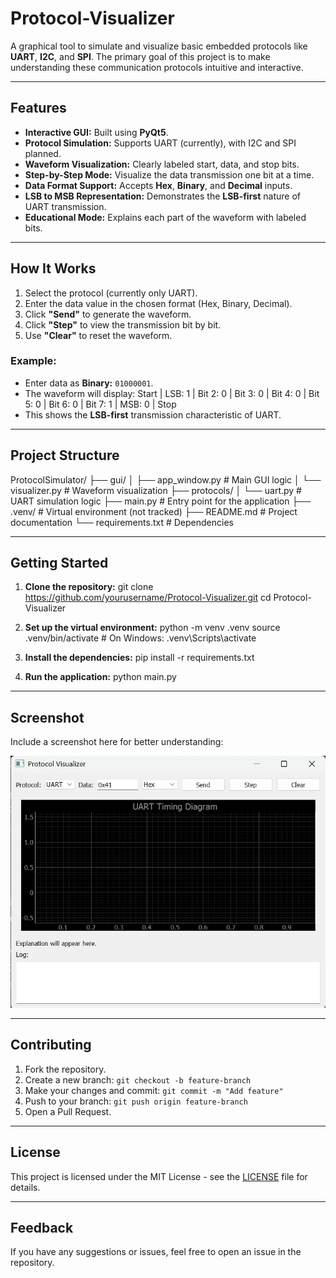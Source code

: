 # Protocol-Visualizer

A graphical tool to simulate and visualize basic embedded protocols like **UART**, **I2C**, and **SPI**. The primary goal of this project is to make understanding these communication protocols intuitive and interactive.

---

## Features

- **Interactive GUI:** Built using **PyQt5**.
- **Protocol Simulation:** Supports UART (currently), with I2C and SPI planned.
- **Waveform Visualization:** Clearly labeled start, data, and stop bits.
- **Step-by-Step Mode:** Visualize the data transmission one bit at a time.
- **Data Format Support:** Accepts **Hex**, **Binary**, and **Decimal** inputs.
- **LSB to MSB Representation:** Demonstrates the **LSB-first** nature of UART transmission.
- **Educational Mode:** Explains each part of the waveform with labeled bits.

---

## How It Works

1. Select the protocol (currently only UART).
2. Enter the data value in the chosen format (Hex, Binary, Decimal).
3. Click **"Send"** to generate the waveform.
4. Click **"Step"** to view the transmission bit by bit.
5. Use **"Clear"** to reset the waveform.

### Example:
- Enter data as **Binary:** `01000001`.
- The waveform will display: Start | LSB: 1 | Bit 2: 0 | Bit 3: 0 | Bit 4: 0 | Bit 5: 0 | Bit 6: 0 | Bit 7: 1 | MSB: 0 | Stop
- This shows the **LSB-first** transmission characteristic of UART.

---

## Project Structure
ProtocolSimulator/
├── gui/
│   ├── app_window.py         # Main GUI logic
│   └── visualizer.py         # Waveform visualization
├── protocols/
│   └── uart.py               # UART simulation logic
├── main.py                   # Entry point for the application
├── .venv/                    # Virtual environment (not tracked)
├── README.md                 # Project documentation
└── requirements.txt          # Dependencies


---

## Getting Started

1. **Clone the repository:**
git clone https://github.com/yourusername/Protocol-Visualizer.git
cd Protocol-Visualizer

2. **Set up the virtual environment:**
python -m venv .venv
source .venv/bin/activate # On Windows: .venv\Scripts\activate

3. **Install the dependencies:**
pip install -r requirements.txt

4. **Run the application:**
python main.py


---

## Screenshot

Include a screenshot here for better understanding:

![Protocol Visualizer Screenshot](./screenshots/GUI_View_Protocol_Simulator.png)

---

## Contributing

1. Fork the repository.
2. Create a new branch: `git checkout -b feature-branch`
3. Make your changes and commit: `git commit -m "Add feature"`
4. Push to your branch: `git push origin feature-branch`
5. Open a Pull Request.

---

## License

This project is licensed under the MIT License - see the [LICENSE](LICENSE) file for details.

---

## Feedback

If you have any suggestions or issues, feel free to open an issue in the repository.
